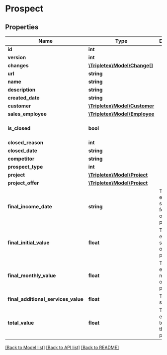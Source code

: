 # Prospect

## Properties
Name | Type | Description | Notes
------------ | ------------- | ------------- | -------------
**id** | **int** |  | [optional] 
**version** | **int** |  | [optional] 
**changes** | [**\Tripletex\Model\Change[]**](Change.md) |  | [optional] 
**url** | **string** |  | [optional] 
**name** | **string** |  | [optional] 
**description** | **string** |  | [optional] 
**created_date** | **string** |  | 
**customer** | [**\Tripletex\Model\Customer**](Customer.md) |  | [optional] 
**sales_employee** | [**\Tripletex\Model\Employee**](Employee.md) |  | [optional] 
**is_closed** | **bool** |  | [optional] [default to false]
**closed_reason** | **int** |  | [optional] 
**closed_date** | **string** |  | [optional] 
**competitor** | **string** |  | [optional] 
**prospect_type** | **int** |  | [optional] 
**project** | [**\Tripletex\Model\Project**](Project.md) |  | [optional] 
**project_offer** | [**\Tripletex\Model\Project**](Project.md) |  | [optional] 
**final_income_date** | **string** | The estimated start date for income on the prospect. | [optional] 
**final_initial_value** | **float** | The estimated startup fee on this prospect. | [optional] 
**final_monthly_value** | **float** | The estimated monthly fee on this prospect. | [optional] 
**final_additional_services_value** | **float** | Tripletex specific. | [optional] 
**total_value** | **float** | The estimated total fee on this prospect. | [optional] 

[[Back to Model list]](../../README.md#documentation-for-models) [[Back to API list]](../../README.md#documentation-for-api-endpoints) [[Back to README]](../../README.md)

